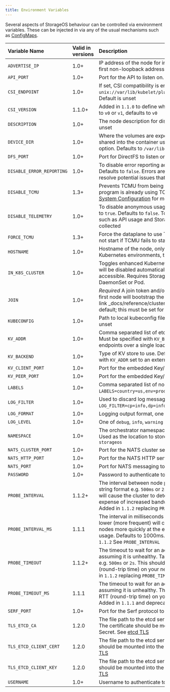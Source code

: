 ```yaml
---
title: Environment Variables
---
```


Several aspects of StorageOS behaviour can be controlled via environment
variables. These can be injected in via any of the usual mechanisms such as
[ConfigMaps](https://kubernetes.io/docs/tasks/configure-pod-container/configure-pod-configmap/).

| Variable Name             | Valid in versions | Description                                                                                                                                                                                                                                                                                                   |
| :------------------       | :---------------- | :-------------------------------------------------------------------------------------------------------------------------------------------------------------------------------------------------------------------------------------------------------------------------------                              |
| `ADVERTISE_IP`            | 1.0+              | IP address of the node for incoming connections.  Defaults to first non-loopback address                                                                                                                                                                                                                      |
| `API_PORT`                | 1.0+              | Port for the API to listen on.  Defaults to `5705` ([IANA Registered](https://www.iana.org/assignments/service-names-port-numbers/service-names-port-numbers.xhtml?search=5705))                                                                                                                              |
| `CSI_ENDPOINT`            | 1.0+              | If set, CSI compatibility is enabled.  Typically set to `unix://var/lib/kubelet/plugins_registry/storageos/csi.sock`.  Default is unset                                                                                                                                                                       |
| `CSI_VERSION`             | 1.1.0+            | Added in `1.1.0` to define what version of CSI to use. Can be set to `v0` or `v1`, defaults to `v0`                                                                                                                                                                                                           |
| `DESCRIPTION`             | 1.0+              | The node description for display purposes only.  Default is unset                                                                                                                                                                                                                                             |
| `DEVICE_DIR`              | 1.0+              | Where the volumes are exported.  This directory must be shared into the container using the rshared volume mount option. Defaults to `/var/lib/storageos/volumes`                                                                                                                                             |
| `DFS_PORT`                | 1.0+              | Port for DirectFS to listen on.  Defaults to `5703`                                                                                                                                                                                                                                                           |
| `DISABLE_ERROR_REPORTING` | 1.0+              | To disable error reporting across the cluster, set to `true`. Defaults to `false`. Errors are reported to help identify and resolve potential issues that may occur                                                                                                                                           |
| `DISABLE_TCMU`            | 1.3+              | Prevents TCMU from being used. On systems where another program is already using TCMU this should be set to `true`. See [System Configuration](/docs/prerequisites/systemconfiguration) for more information.                                                                                                 |
| `DISABLE_TELEMETRY`       | 1.0+              | To disable anonymous usage reporting across the cluster, set to `true`. Defaults to `false`. To help improve the product, data such as API usage and StorageOS configuration information is collected                                                                                                         |
| `FORCE_TCMU`              | 1.3+              | Force the dataplane to use TCMU. If set to `true` StorageOS will not start if TCMU fails to start.                                                                                                                                                                                                            |
| `HOSTNAME`                | 1.0+              | Hostname of the node, only if you wish to override it.  In Kubernetes environments, typically set to `spec.nodeName`                                                                                                                                                                                          |
| `IN_K8S_CLUSTER`          | 1.0+              | Toggles enhanced Kubernetes integration.  Defaults to `true` and will be disabled automatically if Kubernetes API is not accessible.  Requires StorageOS to be deployed as a DaemonSet or Pod.                                                                                                                |
| `JOIN`                    | 1.0+              | *Required* A join token and/or list of cluster nodes to join.  The first node will bootstrap the cluster.  See [cluster discovery]({% link _docs/reference/clusterdiscovery.md %}).  There is no default; this must be set for multiple-node clusters                                                         |
| `KUBECONFIG`              | 1.0+              | Path to local kubeconfig file.  Not normally required.  Default is unset                                                                                                                                                                                                                                      |
| `KV_ADDR`                 | 1.0+              | Comma separated list of etcd targets, in the form ip[:port].  Must be specified with `KV_BACKEND=etcd`.  Prefer multiple direct endpoints over a single load-balanced endpoint                                                                                                                                |
| `KV_BACKEND`              | 1.0+              | Type of KV store to use. Defaults to `embedded`. `etcd` is supported with `KV_ADDR` set to an external etcd instance                                                                                                                                                                                          |
| `KV_CLIENT_PORT`          | 1.0+              | Port for the embedded Key/Value store. Defaults to `5706`                                                                                                                                                                                                                                                     |
| `KV_PEER_PORT`            | 1.0+              | Port for the embedded Key/Value store. Defaults to `5707`                                                                                                                                                                                                                                                     |
| `LABELS`                  | 1.0+              | Comma separated list of node labels.  e.g. `LABELS=country=us,env=prod`.  Default is unset                                                                                                                                                                                                                    |
| `LOG_FILTER`              | 1.0+              | Used to discard log messages based on category.  e.g. `LOG_FILTER=cp=info,dp=info,etcd=debug`.  Default is unset                                                                                                                                                                                              |
| `LOG_FORMAT`              | 1.0+              | Logging output format, one of `text` or `json`.  Defaults to `json`                                                                                                                                                                                                                                           |
| `LOG_LEVEL`               | 1.0+              | One of `debug`, `info`, `warning` or `error`.  Defaults to `info`                                                                                                                                                                                                                                             |
| `NAMESPACE`               | 1.0+              | The orchestrator namespace that StorageOS is running in.  Used as the location to store encryption keys in.  Defaults to `storageos`                                                                                                                                                                          |
| `NATS_CLUSTER_PORT`       | 1.0+              | Port for the NATS cluster service to listen on. Defaults to `5710`                                                                                                                                                                                                                                            |
| `NATS_HTTP_PORT`          | 1.0+              | Port for the NATS HTTP server to listen on.  Defaults to `5709`                                                                                                                                                                                                                                               |
| `NATS_PORT`               | 1.0+              | Port for NATS messaging to listen on.  Defaults to `5708`                                                                                                                                                                                                                                                     |
| `PASSWORD`                | 1.0+              | Password to authenticate to the API with.  Defaults to `storageos`                                                                                                                                                                                                                                            |
| `PROBE_INTERVAL`          | 1.1.2+            | The interval between node probes. Takes a time duration in string format e.g. `500ms` or `2s`. Setting this lower (more frequent) will cause the cluster to detect failed nodes more quickly at the expense of increased bandwidth usage.  Defaults to 1000ms. Added in `1.1.2` replacing `PROBE_INTERVAL_MS` |
| `PROBE_INTERVAL_MS`       | 1.1.1             | The interval in milliseconds between node probes. Setting this lower (more frequent) will cause the cluster to detect failed nodes more quickly at the expense of increased bandwidth usage.  Defaults to 1000ms. Added in `1.1.1` and deprecated in `1.1.2` See `PROBE_INTERVAL`                             |
| `PROBE_TIMEOUT`           | 1.1.2+            | The timeout to wait for an ack from a probed node before assuming it is unhealthy.  Takes a time duration in string format e.g. `500ms` or `2s`. This should be set to 99-percentile of RTT (round-trip time) on your network.  Defaults to 3000ms. Added in `1.1.2` replacing `PROBE_TIMEOUT_MS`             |
| `PROBE_TIMEOUT_MS`        | 1.1.1             | The timeout to wait for an ack from a probed node before assuming it is unhealthy.  This should be set to 99-percentile of RTT (round-trip time) on your network.  Defaults to 3000ms. Added in `1.1.1` and deprecated in `1.1.2` See `PROBE_TIMEOUT`                                                         |
| `SERF_PORT`               | 1.0+              | Port for the Serf protocol to listen on.  Defaults to `5711`                                                                                                                                                                                                                                                  |
| `TLS_ETCD_CA`             | 1.2.0             | The file path to the etcd server Certificate Authority certificate. The certificate should be mounted into the container using a Secret. See [etcd TLS](/docs/operations/external-etcd/etcd-tls)                                                                                                              |
| `TLS_ETCD_CLIENT_CERT`    | 1.2.0             | The file path to the etcd server client certificate. The certificate should be mounted into the container using a Secret. See [etcd TLS](/docs/operations/external-etcd/etcd-tls)                                                                                                                             |
| `TLS_ETCD_CLIENT_KEY`     | 1.2.0             | The file path to the etcd server client key. The certificate should be mounted into the container using a Secret. See [etcd TLS](/docs/operations/external-etcd/etcd-tls)                                                                                                                                     |
| `USERNAME`                | 1.0+              | Username to authenticate to the API with.  Defaults to `storageos`                                                                                                                                                                                                                                            |
